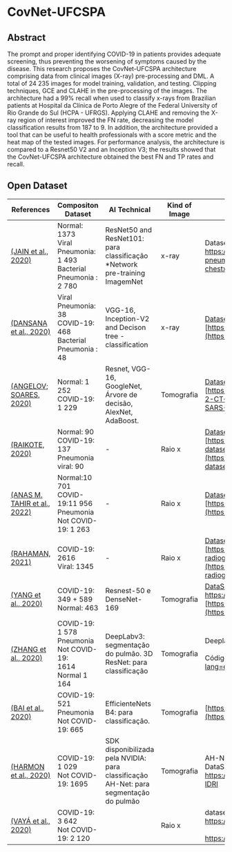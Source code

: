 # CovNet-UFCSPA

## Abstract
The prompt and proper identifying COVID-19 in patients provides adequate screening, thus preventing the worsening of symptoms caused by the disease. This research proposes the CovNet-UFCSPA architecture comprising data from clinical images (X-ray) pre-processing and DML. A total of 24 235 images for model training, validation, and testing. Clipping techniques, GCE and CLAHE  in the pre-processing of the images. The architecture had a 99\% recall when used to classify x-rays from Brazilian patients at Hospital da Clínica de Porto Alegre of the Federal University of Rio Grande do Sul (HCPA - UFRGS). Applying CLAHE and removing the X-ray region of interest improved the FN rate, decreasing the model classification results from 187 to 9. In addition, the architecture provided a tool that can be useful to health professionals with a score metric and the heat map of the tested images. For performance analysis, the architecture is compared to a Resnet50 V2 and an Inception V3; the results showed that the CovNet-UFCSPA architecture obtained the best FN and TP rates and recall.


## Open Dataset 
| References                                                                | Compositon Dataset                                                 | AI Technical                                                                          | Kind of<br>Image | Linkto dataset/code source                                                                                                                                                                                         |
| -------------------------------------------------------------------------- | --------------------------------------------------------------------- | -------------------------------------------------------------------------------------- | -------------- | --------------------------------------------------------------------------------------------------------------------------------------------------------------------------------------------------------------------------- |
| [(JAIN et al., 2020)](https://www.zotero.org/google-docs/?foNnLC)          | Normal: 1373<br>Viral Pneumonia: 1 493<br>Bacterial Pneumonia : 2 780 | ResNet50 and ResNet101: para<br>classificação \*Network pre-training ImagemNet | x-ray         | Dataset: https://www.kaggle.com/paultimothymooney/chest-xray-pneumonia https://github.com/ieee8023/covid-chestxray-dataset                                                                                                  |
| [(DANSANA et al., 2020)](https://www.zotero.org/google-docs/?yL6UPa)       | Viral Pneumonia: 38<br>COVID-19: 468<br>Bacterial Pneumonia : 48      | VGG-16, Inception-V2 and Decison tree - classification                           | x-ray         | [Dataset<br>](https://github.com/ieee8023/covid-chestxray-dataset)[https://github.com/ieee8023/covid-chestxray-dataset](https://github.com/ieee8023/covid-chestxray-dataset)                                                |
| [(ANGELOV; SOARES, 2020)](https://www.zotero.org/google-docs/?nS8SDt)      | Normal: 1 252<br>COVID-19: 1 229                                      | Resnet, VGG-16, GoogleNet,<br>Árvore de decisão, AlexNet, AdaBoost.                    | Tomografia     | [Dataset<br>](https://github.com/Plamen-Eduardo/xDNN-SARS-CoV-2-CT-Scan)[https://github.com/Plamen-Eduardo/xDNN-SARS-CoV-2-CT-Scan](https://github.com/Plamen-Eduardo/xDNN-SARS-CoV-2-CT-Scan)                              |
| [(RAIKOTE, 2020)](https://www.zotero.org/google-docs/?Q0QT5l)              | Normal: 90<br>COVID-19: 137<br>Pneumonia viral: 90                    | \-                                                                                     | Raio x         | [Dataset<br>](https://www.kaggle.com/pranavraikokte/covid19-image-dataset)[https://www.kaggle.com/pranavraikokte/covid19-image-dataset](https://www.kaggle.com/pranavraikokte/covid19-image-dataset)                        |
| [(ANAS M. TAHIR et al., 2022)](https://www.zotero.org/google-docs/?SqGATD) | Normal:10 701<br>COVID-19:11 956<br>Pneumonia Not COVID-19: 1 263     | \-                                                                                     | Raio x         | [Dataset:<br>](https://www.kaggle.com/anasmohammedtahir/covidqu)[https://www.kaggle.com/anasmohammedtahir/covidqu](https://www.kaggle.com/anasmohammedtahir/covidqu)                                                        |
| [(RAHAMAN, 2021)](https://www.zotero.org/google-docs/?I2ZDZy)              | COVID-19: 2616<br>Viral: 1345                                         | \-                                                                                     | Raio x         | [Dataset<br>](https://www.kaggle.com/tawsifurrahman/covid19-radiography-database)[https://www.kaggle.com/tawsifurrahman/covid19-radiography-database](https://www.kaggle.com/tawsifurrahman/covid19-radiography-database)   |
| [(YANG et al., 2020)](https://www.zotero.org/google-docs/?cKnMau)          | COVID-19: 349 + 589<br>Normal: 463                                    | Resnest-50 e DenseNet-169                                                              | Tomografia     | [DataSet<br>https://paperswithcode.com/dataset/covid-ct<br>](https://github.com/ieee8023/covid-chestxray-dataset)[https://github.com/ieee8023/covid-chestxray-dataset](https://github.com/ieee8023/covid-chestxray-dataset) |
| [(ZHANG et al., 2020)](https://www.zotero.org/google-docs/?pIPxha)         | COVID-19: 1 578<br>Pneumonia Not COVID-19:<br>1614<br>Normal 1 164    | DeepLabv3: segmentação do pulmão. 3D ResNet: para classificação                        | Tomografia     | Deeplabv3: https://github.com/pytorch/vision<br><br>Código e Dataset: http://ncov-ai.big.ac.cn/download?lang=en                                                                                                             |
| [(BAI et al., 2020)](https://www.zotero.org/google-docs/?bS3TvO)           | COVID-19: 521<br>Pneumonia Not COVID-19: 665                          | EfficienteNets B4: para classificação.                                                 | Tomografia     | [https://github.com/robinwang08/COVID19](https://github.com/robinwang08/COVID19)                                                                                                                                            |
| [(HARMON et al., 2020)](https://www.zotero.org/google-docs/?Bv6sx5)        | COVID-19: 1 029<br>Not COVID-19: 1695                                 | SDK disponibilizada pela NVIDIA: para classificação AH-Net: para segmentação do pulmão | Tomografia     | AH-Net: https://github.com/lsqshr/AH-Net<br>DataSet: https://wiki.cancerimagingarchive.net/display/Public/LIDC-IDRI                                                                                                         |
| [(VAYÁ et al., 2020)](https://www.zotero.org/google-docs/?4g9JmJ)          | COVID-19: 3 642<br>Not COVID-19: 2 120                                |                                                                                        | Raio x         | dataset:<br>https://paperswithcode.com/dataset/padchest<br><br>https://b2drop.bsc.es/index.php/s/BIMCV-COVID19                                                                                                              |
